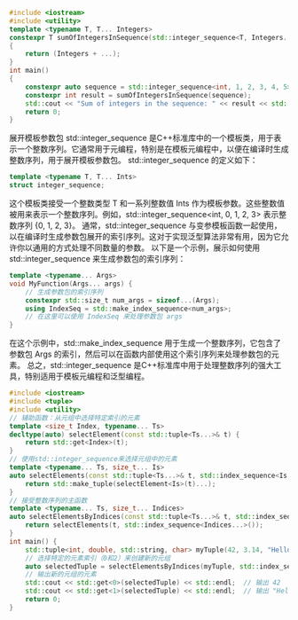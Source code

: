 ```cpp
#include <iostream>
#include <utility>
template <typename T, T... Integers>
constexpr T sumOfIntegersInSequence(std::integer_sequence<T, Integers...>)
{
    return (Integers + ...);
}
int main()
{
    constexpr auto sequence = std::integer_sequence<int, 1, 2, 3, 4, 5>();
    constexpr int result = sumOfIntegersInSequence(sequence);
    std::cout << "Sum of integers in the sequence: " << result << std::endl;
    return 0;
}
```
展开模板参数包
std::integer_sequence 是C++标准库中的一个模板类，用于表示一个整数序列。它通常用于元编程，特别是在模板元编程中，以便在编译时生成整数序列，用于展开模板参数包。
std::integer_sequence 的定义如下：
```cpp
template <typename T, T... Ints>
struct integer_sequence;
```
这个模板类接受一个整数类型 T 和一系列整数值 Ints 作为模板参数。这些整数值被用来表示一个整数序列。例如，std::integer_sequence<int, 0, 1, 2, 3> 表示整数序列 {0, 1, 2, 3}。
通常，std::integer_sequence 与变参模板函数一起使用，以在编译时生成参数包展开的索引序列。这对于实现泛型算法非常有用，因为它允许你以通用的方式处理不同数量的参数。
以下是一个示例，展示如何使用 std::integer_sequence 来生成参数包的索引序列：
```cpp
template <typename... Args>
void MyFunction(Args... args) {
    // 生成参数包的索引序列
    constexpr std::size_t num_args = sizeof...(Args);
    using IndexSeq = std::make_index_sequence<num_args>;
    // 在这里可以使用 IndexSeq 来处理参数包 args
}
```
在这个示例中，std::make_index_sequence 用于生成一个整数序列，它包含了参数包 Args 的索引，然后可以在函数内部使用这个索引序列来处理参数包的元素。
总之，std::integer_sequence 是C++标准库中用于处理整数序列的强大工具，特别适用于模板元编程和泛型编程。

```cpp
#include <iostream>
#include <tuple>
#include <utility>
// 辅助函数：从元组中选择特定索引的元素
template <size_t Index, typename... Ts>
decltype(auto) selectElement(const std::tuple<Ts...>& t) {
    return std::get<Index>(t);
}
// 使用std::integer_sequence来选择元组中的元素
template <typename... Ts, size_t... Is>
auto selectElements(const std::tuple<Ts...>& t, std::index_sequence<Is...>) {
    return std::make_tuple(selectElement<Is>(t)...);
}
// 接受整数序列的主函数
template <typename... Ts, size_t... Indices>
auto selectElementsByIndices(const std::tuple<Ts...>& t, std::index_sequence<Indices...>) {
    return selectElements(t, std::index_sequence<Indices...>());
}
int main() {
    std::tuple<int, double, std::string, char> myTuple(42, 3.14, "Hello", 'A');
    // 选择特定的元素索引（0和2）来创建新的元组
    auto selectedTuple = selectElementsByIndices(myTuple, std::index_sequence<0, 2>());
    // 输出新的元组的元素
    std::cout << std::get<0>(selectedTuple) << std::endl;  // 输出 42
    std::cout << std::get<1>(selectedTuple) << std::endl;  // 输出 "Hello"
    return 0;
}
```